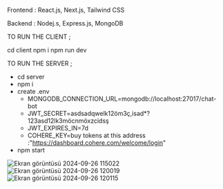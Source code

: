 Frontend : React.js, Next.js, Tailwind CSS

Backend : Nodej.s, Express.js, MongoDB

TO RUN THE CLIENT ;

cd client
npm i
npm run dev

TO RUN THE SERVER ;
+ cd server
+ npm i
+ create .env
    + MONGODB_CONNECTION_URL=mongodb://localhost:27017/chat-bot
    + JWT_SECRET=asdsadqwelk12öm3ç,isad*?123asd12lk3möcnmöxzcidsş 
    + JWT_EXPIRES_IN=7d
    + COHERE_KEY=buy tokens at this address :"https://dashboard.cohere.com/welcome/login"
+ npm start


![Ekran görüntüsü 2024-09-26 115022](https://github.com/user-attachments/assets/6b60bd8d-21ab-4081-bfc3-4d45e96e43c7)
![Ekran görüntüsü 2024-09-26 120019](https://github.com/user-attachments/assets/379d8f21-a22a-4d27-8694-6d90ae9fcff3)
![Ekran görüntüsü 2024-09-26 120115](https://github.com/user-attachments/assets/101f4d26-8635-472a-81d1-608c08cedb5b)


